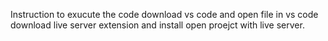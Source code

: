 Instruction to exucute the code 
download vs code and open file in vs code
download live server extension and install
open proejct with live server.